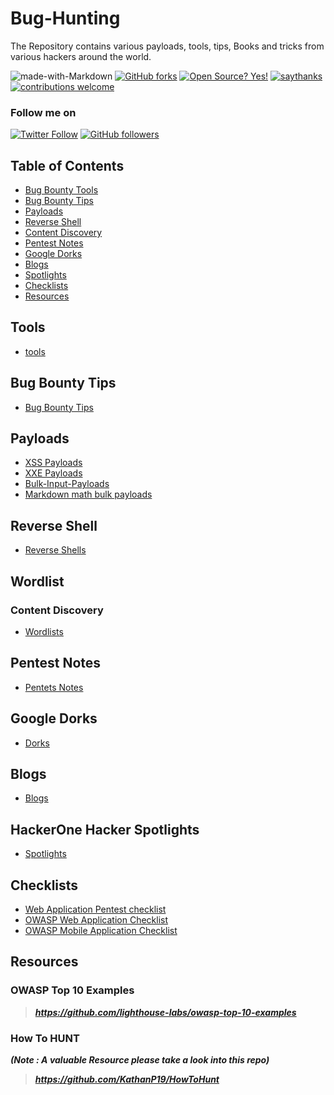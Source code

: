 # Bug-Hunting
The Repository contains various payloads, tools, tips, Books and tricks from various hackers around the world.

![made-with-Markdown](https://img.shields.io/badge/Made%20with-Markdown-1f425f.svg)
[![GitHub forks](https://img.shields.io/github/forks/thevillagehacker/Bug-Hunting)](https://github.com/thevillagehacker/Bug-Hunting/network)
[![Open Source? Yes!](https://badgen.net/badge/Open%20Source%20%3F/Yes%21/blue?icon=github)](https://github.com/thevillagehacker/)
[![saythanks](https://img.shields.io/badge/say-thanks-ff69b4.svg)](https://github.com/thevillagehacker)
[![contributions welcome](https://img.shields.io/badge/contributions-welcome-brightgreen.svg?style=flat)](https://github.com/thevillagehacker/Bug-Hunting)



### Follow me on
[![Twitter Follow](https://img.shields.io/twitter/follow/thevillagehackr?style=social)](https://twitter.com/thevillagehackr)
[![GitHub followers](https://img.shields.io/github/followers/thevillagehacker?label=Follow%20%20%40thevillagehacker&style=social)](https://github.com/thevillagehacker)

## Table of Contents
- [Bug Bounty Tools](#tools)
- [Bug Bounty Tips](#bug-bounty-tips)
- [Payloads](#payloads)
- [Reverse Shell](#reverse-shell)
- [Content Discovery](#wordlist)
- [Pentest Notes](#pentest-notes)
- [Google Dorks](#google-dorks)
- [Blogs](#blogs)
- [Spotlights](#hackerone-hacker-spotlights)
- [Checklists](#checklists)
- [Resources](#resources)

## Tools
- [tools](Tools)

## Bug Bounty Tips
- [Bug Bounty Tips](Bug%20Bounty%20Tips)

## Payloads
- [XSS Payloads](XSS-payloads)
- [XXE Payloads](XXE-payloads)
- [Bulk-Input-Payloads](Bulk-input)
- [Markdown math bulk payloads](Mark-math-bulk-payload)

## Reverse Shell
- [Reverse Shells](Rev-shell)

## Wordlist
### Content Discovery
- [Wordlists](Content-discovery)

## Pentest Notes
- [Pentets Notes](Pentest-master)

## Google Dorks
- [Dorks](Gdorks)

## Blogs
- [Blogs](blogs)

## HackerOne Hacker Spotlights
- [Spotlights](spotlights)

## Checklists
- [Web Application Pentest checklist](Checklist/Readme.md)
- [OWASP Web Application Checklist](Checklist/OWASP/Web/OWASPv4_Checklist.xlsx)
- [OWASP Mobile Application Checklist](Checklist/OWASP/Mobile/Mobile_App_Security_Checklist-English_1.1.2.xlsx)

## Resources
### OWASP Top 10 Examples
> ***https://github.com/lighthouse-labs/owasp-top-10-examples***
### How To HUNT
***(Note : A valuable Resource please take a look into this repo)***
> ***https://github.com/KathanP19/HowToHunt***

